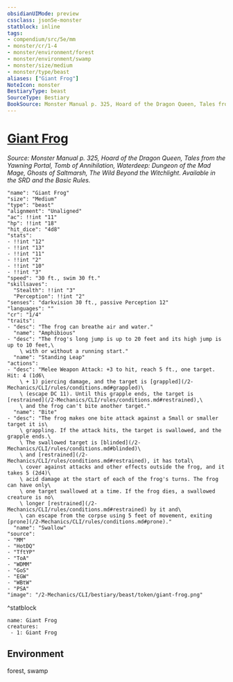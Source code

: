 ```yaml
---
obsidianUIMode: preview
cssclass: json5e-monster
statblock: inline
tags:
- compendium/src/5e/mm
- monster/cr/1-4
- monster/environment/forest
- monster/environment/swamp
- monster/size/medium
- monster/type/beast
aliases: ["Giant Frog"]
NoteIcon: monster
BestiaryType: beast
SourceType: Bestiary
BookSource: Monster Manual p. 325, Hoard of the Dragon Queen, Tales from the Yawning Portal, Tomb of Annihilation, Waterdeep: Dungeon of the Mad Mage, Ghosts of Saltmarsh, The Wild Beyond the Witchlight. Available in the SRD and the Basic Rules.
---
```

# [Giant Frog](2-Mechanics/CLI/bestiary/beast/giant-frog.md)
*Source: Monster Manual p. 325, Hoard of the Dragon Queen, Tales from the Yawning Portal, Tomb of Annihilation, Waterdeep: Dungeon of the Mad Mage, Ghosts of Saltmarsh, The Wild Beyond the Witchlight. Available in the SRD and the Basic Rules.*  

```statblock
"name": "Giant Frog"
"size": "Medium"
"type": "beast"
"alignment": "Unaligned"
"ac": !!int "11"
"hp": !!int "18"
"hit_dice": "4d8"
"stats":
- !!int "12"
- !!int "13"
- !!int "11"
- !!int "2"
- !!int "10"
- !!int "3"
"speed": "30 ft., swim 30 ft."
"skillsaves":
  "Stealth": !!int "3"
  "Perception": !!int "2"
"senses": "darkvision 30 ft., passive Perception 12"
"languages": ""
"cr": "1/4"
"traits":
- "desc": "The frog can breathe air and water."
  "name": "Amphibious"
- "desc": "The frog's long jump is up to 20 feet and its high jump is up to 10 feet,\
    \ with or without a running start."
  "name": "Standing Leap"
"actions":
- "desc": "Melee Weapon Attack: +3 to hit, reach 5 ft., one target. Hit: 4 (1d6\
    \ + 1) piercing damage, and the target is [grappled](/2-Mechanics/CLI/rules/conditions.md#grappled)\
    \ (escape DC 11). Until this grapple ends, the target is [restrained](/2-Mechanics/CLI/rules/conditions.md#restrained),\
    \ and the frog can't bite another target."
  "name": "Bite"
- "desc": "The frog makes one bite attack against a Small or smaller target it is\
    \ grappling. If the attack hits, the target is swallowed, and the grapple ends.\
    \ The swallowed target is [blinded](/2-Mechanics/CLI/rules/conditions.md#blinded)\
    \ and [restrained](/2-Mechanics/CLI/rules/conditions.md#restrained), it has total\
    \ cover against attacks and other effects outside the frog, and it takes 5 (2d4)\
    \ acid damage at the start of each of the frog's turns. The frog can have only\
    \ one target swallowed at a time. If the frog dies, a swallowed creature is no\
    \ longer [restrained](/2-Mechanics/CLI/rules/conditions.md#restrained) by it and\
    \ can escape from the corpse using 5 feet of movement, exiting [prone](/2-Mechanics/CLI/rules/conditions.md#prone)."
  "name": "Swallow"
"source":
- "MM"
- "HotDQ"
- "TftYP"
- "ToA"
- "WDMM"
- "GoS"
- "EGW"
- "WBtW"
- "PSA"
"image": "/2-Mechanics/CLI/bestiary/beast/token/giant-frog.png"
```
^statblock

```encounter-table
name: Giant Frog
creatures:
 - 1: Giant Frog
```

## Environment

forest, swamp